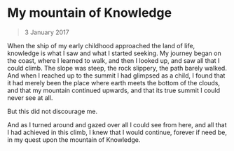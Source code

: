 # My mountain of Knowledge

> 3 January 2017

When the ship of my early childhood approached the land of life, knowledge is
what I saw and what I started seeking. My journey began on the coast, where I
learned to walk, and then I looked up, and saw all that I could climb. The slope
was steep, the rock slippery, the path barely walked. And when I reached up to
the summit I had glimpsed as a child, I found that it had merely been the place
where earth meets the bottom of the clouds, and that my mountain continued
upwards, and that its true summit I could never see at all.

But this did not discourage me.

And as I turned around and gazed over all I could see from here, and all that I
had achieved in this climb, I knew that I would continue, forever if need be, in
my quest upon the mountain of Knowledge.
